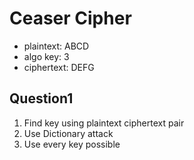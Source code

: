 # Ceaser Cipher

- plaintext: ABCD
- algo key: 3
- ciphertext: DEFG

## Question1
1. Find key using plaintext ciphertext pair
2. Use Dictionary attack
3. Use every key possible

